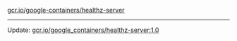 [gcr.io/google-containers/healthz-server](https://hub.docker.com/r/cruse/healthz-server/tags/) 

----
Update: [gcr.io/google_containers/healthz-server:1.0](https://hub.docker.com/r/cruse/healthz-server/tags/)

